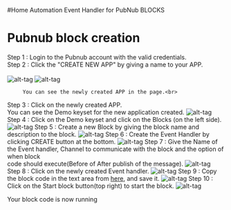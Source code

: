 #Home Automation Event Handler for PubNub BLOCKS

# Pubnub block creation
Step 1 : Login to the Pubnub account with the valid credentials.<br>
Step 2 : Click the "CREATE NEW APP" by giving a name to your APP.<br>         
         ![alt-tag](https://github.com/shyampurk/HomeConv/blob/master/screenshots/blocks/b_1.png)
         ![alt-tag](https://github.com/shyampurk/HomeConv/blob/master/screenshots/blocks/b_2.png)
         
         You can see the newly created APP in the page.<br>
Step 3 : Click on the newly created APP.<br>
         You can see the Demo keyset for the new application created.
         ![alt-tag](https://github.com/shyampurk/HomeConv/blob/master/screenshots/blocks/b_3.png)         
Step 4 : Click on the Demo keyset and click on the Blocks (on the left side).
         ![alt-tag](https://github.com/shyampurk/HomeConv/blob/master/screenshots/blocks/b_4.png)
Step 5 : Create a new Block by giving the block name and description to the block.
         ![alt-tag](https://github.com/shyampurk/HomeConv/blob/master/screenshots/blocks/b_5.png)
Step 6 : Create the Event Handler by clicking CREATE button at the bottom.
         ![alt-tag](https://github.com/shyampurk/HomeConv/blob/master/screenshots/blocks/b_6.png)
Step 7 : Give the Name of the Event handler, Channel to communicate with the block and the option of when block <br>
         code should execute(Before of After publish of the message).
         ![alt-tag](https://github.com/shyampurk/HomeConv/blob/master/screenshots/blocks/b_7.png)
Step 8 : Click on the newly created Event handler.
         ![alt-tag](https://github.com/shyampurk/HomeConv/blob/master/screenshots/blocks/b_8.png)
Step 9 : Copy the block code in the text area from [here](https://github.com/shyampurk/HomeConv/blob/master/block/main.js), and save it. 
         ![alt-tag](https://github.com/shyampurk/HomeConv/blob/master/screenshots/blocks/b_9.png)
Step 10 : Click on the Start block button(top right) to start the block.
         ![alt-tag](https://github.com/shyampurk/HomeConv/blob/master/screenshots/blocks/b_10.png)

Your block code is now running

